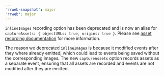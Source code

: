 ```yaml
---
'rrweb-snapshot': major
'rrweb': major
---
```


`inlineImages` recording option has been deprecated and is now an alias for `captureAssets: { objectURLs: true, origins: true }`.
Please see [asset recording documentation](/docs/recipes/assets.md) for more information.

The reason we deprecated `inlineImages` is because it modified events after they where already emitted, which could lead to events being saved without the corresponding images. The new `captureAssets` option records assets as a separate event, ensuring that all assets are recorded and events are not modified after they are emitted.
